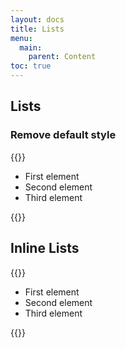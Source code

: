 ```yaml
---
layout: docs
title: Lists
menu:
  main:
    parent: Content
toc: true
---
```


## Lists
### Remove default style

{{<example>}}
<ul class="list clean">
  <li>First element</li>
  <li>Second element</li>
  <li>Third element</li>
</ul>
{{</example>}}

## Inline Lists
{{<example>}}
<ul class="list inline">
  <li>First element</li>
  <li>Second element</li>
  <li>Third element</li>
</ul>
{{</example>}}